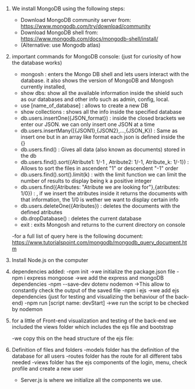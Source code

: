 1) We install MongoDB using the following steps:
	
	- Download MongoDB community server from:		https://www.mongodb.com/try/download/community
	- Download MongoDB shell from:  			https://www.mongodb.com/docs/mongodb-shell/install/
	- (Alternative: use Mongodb atlas)

2) important commands for MongoDB console: (just for curiosity of how the database works)

	- mongosh : enters the Mongo DB shell and lets users interact with the database. it also shows the version of MongoDB and Mongosh currently installed,
	- show dbs: show all the available information inside the shield such as our databases and other info such as admin, config, local.
	- use [name_of_database] : allows to create a new DB
	- show collections : shows all the info inside the specified database
	- db.users.insertOne({JSON_format}) : inside the closed brackets we enter our JSON. we can only insert one JSON at a time
 	- db.users.insertMany([{JSON1},{JSON2},...,{JSON_K}) : Same as insert one but in an array like format each json is defined inside the {}
	- db.users.find() : Gives all data (also known as documents) stored in the db
	- db.users.find().sort({Atribute1: 1/-1 , Atribute2: 1/-1, Atribute_k: 1/-1}) : Allows to sort the files in ascendent "1" or descendent "-1" order
	- db.users.find().sort().limit(k) : with the limit function we can limit the number of results to display being k a positive integer
	- db.users.find({Atributes: "Atribute we are looking for"},{atributes: 1/0}) : , if we insert the atributes inside it returns the documents with that information, the 1/0 is wether we want to display certain info  
	- db.users.deleteOne({Atributes}) : deletes the documents with the defined atributes
	- db.dropDatabase() : deletes the current database
	- exit : exits Mongosh and returns to the current directory on console 

	-for a full list of query here is the following document:   https://www.tutorialspoint.com/mongodb/mongodb_query_document.htm


3) Install Node.js on the computer

4) dependencies added:
	-npm init				 	->we initialize the package.json file
	-npm i express mongoose        	->we add the express and mongoDB dependencies
	-npm --save-dev dotenv nodemon 	->This allow to constantly check the output of the saved file
	-npm i ejs					->we add ejs dependencies (just for testing and visualizing the behaviour of the back-end)
	-npm run [script name: devStart]	->we run the script to be checked by nodemon

5) for a little of Front-end visualization and testing of the back-end we included the views folder which includes the ejs file and bootstrap

	-we copy this on the head structure of the ejs file: 
	<link href="https://cdn.jsdelivr.net/npm/bootstrap@5.3.0-alpha1/dist/css/bootstrap.min.css" 
    		rel="stylesheet" integrity="sha384-GLhlTQ8iRABdZLl6O3oVMWSktQOp6b7In1Zl3/Jr59b6EGGoI1aFkw7cmDA6j6gD" 
    		crossorigin="anonymous">
		
6) Definition of files and folders
    -models folder has the definition of the database for all users
	-routes folder has the route for all different tabs needed
	-views folder has the ejs components of the login, menu, check profile and create a new user
	- Server.js is where we initialize all the components we use.
		






